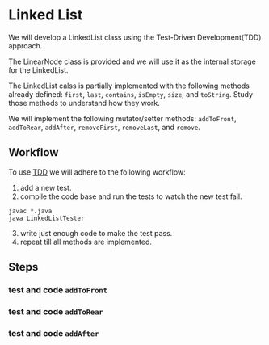 # Linked List

We will develop a LinkedList class using the Test-Driven Development(TDD)
approach.

The LinearNode class is provided and we will use it as the internal storage for
the LinkedList.

The LinkedList calss is partially implemented with the following methods already
defined: ```first```, ```last```, ```contains```, ```isEmpty```, ```size```,
and ```toString```. Study those methods to understand how they work.

We will implement the following mutator/setter methods: ```addToFront```,
```addToRear```, ```addAfter```, ```removeFirst```, ```removeLast```, and
```remove```.

## Workflow
To use [TDD](https://en.wikipedia.org/wiki/Test-driven_development) we will
adhere to the following workflow:
1. add a new test.
2. compile the code base and run the tests to watch the new test fail.
```
javac *.java
java LinkedListTester
```
3. write just enough code to make the test pass.
4. repeat till all methods are implemented.

## Steps
### test and code ```addToFront```
### test and code ```addToRear```
### test and code ```addAfter```
